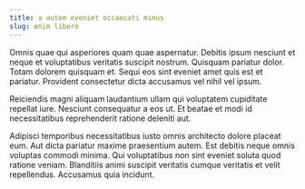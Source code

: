 ```yaml
---
title: a autem eveniet occaecati minus
slug: enim libero
---
```


Omnis quae qui asperiores quam quae aspernatur. Debitis ipsum nesciunt et neque et voluptatibus veritatis suscipit nostrum. Quisquam pariatur dolor. Totam dolorem quisquam et. Sequi eos sint eveniet amet quis est et pariatur. Provident consectetur dicta accusamus vel nihil vel ipsum.

Reiciendis magni aliquam laudantium ullam qui voluptatem cupiditate repellat iure. Nesciunt consequatur a eos ut. Et beatae et modi id necessitatibus reprehenderit ratione deleniti aut.

Adipisci temporibus necessitatibus iusto omnis architecto dolore placeat eum. Aut dicta pariatur maxime praesentium autem. Est debitis neque omnis voluptas commodi minima. Qui voluptatibus non sint eveniet soluta quod ratione veniam. Blanditiis animi suscipit veritatis cumque veritatis et velit repellendus. Accusamus quia incidunt.
